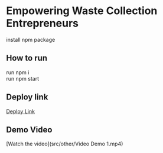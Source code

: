 # Empowering Waste Collection Entrepreneurs

install npm package

## How to run

run npm i<br />
run npm start

## Deploy link

[Deploy Link](https://tuanle99.github.io/ewce/)

## Demo Video

[Watch the video](src/other/Video Demo 1.mp4)
